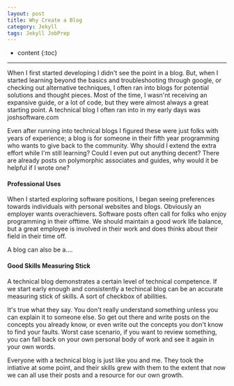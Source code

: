 ```yaml
---
layout: post
title: Why Create a Blog
category: Jekyll
tags: Jekyll JobPrep
---
```


* content
{:toc}

---

When I first started developing I didn\'t see the point in a blog. But, when I started learning beyond the basics and troubleshooting through google, or checking out alternative techniques, I often ran into blogs for potential solutions and thought pieces. Most of the time, I wasn\'nt receiving an expansive guide, or a lot of code, but they were almost always a great starting point.  A technical blog I often ran into in my early days was joshsoftware.com





Even after running into technical blogs I figured these were just folks with years of experience; a blog is for someone in their fifth year programming who wants to give back to the community. Why should I extend the extra effort while I'm still learning? Could I even put out anything decent? There are already posts on polymorphic associates and guides, why would it be helpful if I wrote one?

#### Professional Uses

When I started exploring software positions, I began seeing preferences towards individuals with personal websites and blogs. Obviously an employer wants overachievers. Software posts often call for folks who enjoy programming in their offtime. We should maintain a good work life balance, but a great employee is involved in their work and does thinks about their field in their time off.

A blog can also be a....

#### Good Skills Measuring Stick

A technical blog demonstrates a certain level of technical competence. If we start early enough and consistently a techincal blog can be an accurate measuring stick of skills. A sort of checkbox of abilities.

It's true what they say. You don't really understand something unless you can explain it to someone else. So get out there and write posts on the concepts you already know, or even write out the concepts you don't know to find your faults. Worst case scenario, if you want to review something, you can fall back on your own personal body of work and see it again in your own words.

Everyone with a technical blog is just like you and me. They took the intiative at some point, and their skills grew with them to the extent that now we can all use their posts and a resource for our own growth.